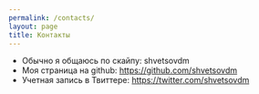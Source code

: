 ```yaml
---
permalink: /contacts/
layout: page
title: Контакты
---
```


<ul>
  <li>Обычно я общаюсь по скайпу: shvetsovdm</li>
  <li>Моя страница на github: <a href="https://github.com/shvetsovdm">https://github.com/shvetsovdm</a></li>
  <li>Учетная запись в Твиттере: <a href="https://twitter.com/shvetsovdm">https://twitter.com/shvetsovdm</a></li>
</ul>